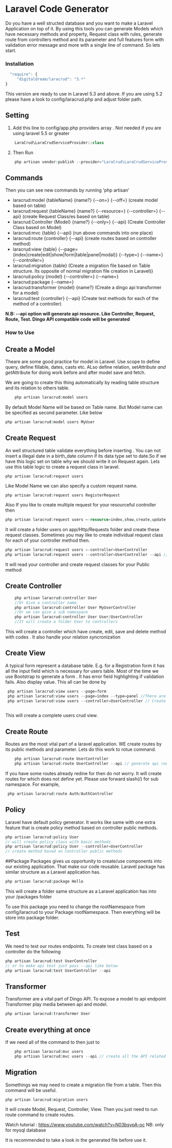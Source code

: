 # Laravel Code Generator

Do you have a well structed database and you want to make a Laravel Application on top of it.
By using this tools you can generate Models which have necessary methods and property, Request class with rules, generate route from controllers method and its parameter and full features form with validation error message and more with a single line of command. So lets start.

### Installation ###
```javascript
  "require": { 
     "digitaldream/laracrud": "3.*"
}
```


This version are ready to use in Laravel 5.3 and above. If you are using 5.2  please have a look to config/laracrud.php and adjust folder path.

## Setting

01. Add this line to config/app.php providers array . Not needed if you are using laravel 5.5 or greater
```php
    LaraCrud\LaraCrudServiceProvider::class
``` 
  
02. Then Run
```php
    php artisan vendor:publish --provider="LaraCrud\LaraCrudServiceProvider"
```
    
## Commands
Then you can see new commands by running 'php artisan'

*	laracrud:model {tableName} {name?} {--on=} {--off=} (create model based on table)
*	laracrud:request {tableName} {name?} {--resource=} {--controller=} {--api} (create Request Class/es based on table)
*	laracrud:Controller {Model} {name?} {--only=} {--api} (Create Controller Class based on Model)
*	laracrud:mvc {table} {--api} (run above commands into one place)
*	laracrud:route {controller} {--api} (create routes based on controller method)
*	laracrud:view {table} {--page=(index|create|edit|show|form|table|panel|modal)} {--type=} {--name=} {--controller=}
*	laracrud:migration {table} (Create a migration file based on Table structure. Its opposite of normal migration file creation in Laravel)}
*   laracrud:policy {model} {--controller=} {--name=}
*   laracrud:package {--name=}
*   laracrud:transformer {model} {name?} (Create a dingo api transformer for a model)
*   laracrud:test {controller} {--api} (Create test methods for each of the method of a controller)

**N.B: --api option will generate api resource. Like Controller, Request, Route, Test. Dingo API compatible code will be generated**


### How to Use



## Create a Model

Theare are some good practice for model in Laravel. Use scope to define query, define fillable, dates, casts etc.
ALso define relation, set*Attribute and get*Attribute for doing work before and after model save and fetch.

We are going to create this thing automatically by reading table structure and its relation to others table.
```php
    php artisan laracrud:model users
```
By default Model Name will be based on Table name. But Model name can be specified as second parameter. Like below
```php
php artisan laracrud:model users MyUser
```  
## Create Request

 An well structured table validate everything before inserting . You can not insert a illegal date in a birth_date column if its data type set to date.So if we have this logic set on table why we should write it on Request again. Lets use this table logic to create a request class in laravel.
 
    php artisan laracrud:request users

Like Model Name we can also specify a custom request name.
```php
php artisan laracrud:request users RegisterRequest
```  
Also If you like to create multiple request for your resourceful controller then 
```php
php artisan laracrud:request users –-resource=index,show,create,update,destroy
```

It will create a folder users on app/Http/Requests folder and create these request classes. 
Sometimes you may like to create individual request class for each of your controller method then. 
```php
php artisan laracrud:request users –-controller=UserController
php artisan laracrud:request users --controller=UserController --api //this will generated Request for API usages

```
It will read your controller and create request classes for your Public method 

## Create Controller
```php 
    php artisan laracrud:controller User
    //Or Give a controller name.
    php artisan laracrud:controller User MyUserController
    //Or we can give a sub namespace
    php artisan laracrud:controller User User/UserController
    //It will create a folder User to controllers
```
This will create a controller which have create, edit, save and delete method with codes .
It also handle your relation syncronization


## Create View 

A typical form represent a database table. 
E.g. for a Registration form it has all the input field which is necessary for users table. Most of the time we use 
Bootstrap to generate a form . It has error field highlighting if validation fails. Also display value. This all can be done by
```php  
 php artisan laracrud:view users --page=form
 php artisan laracrud:view users --page=index --type=panel //There are three type of layout for index page panel,table and tabpan
 php artisan laracrud:view users --controller=UserController // Create all the views which is not created yet for this controller
 
 ```

This will create a complete users crud view. 


## Create Route

Routes are the most vital part of a laravel application.
WE create routes by its public methods and parameter. 
Lets do this work to rotue command.
```php 
    php artisan laracrud:route UserController
    php artisan laracrud:route UserController --api // generate api routes for this conroller
```
If you have some routes already redine for <controllerName> then do not worry.
It will create routes for which does not define yet. 
Please use forward slash(/) for sub namespace. For example,
```php 
 php artisan laracrud:route Auth/AuthController
```

## Policy
Laravel have default policy generator. It works like same with one extra feature that is create policy method based on controller public methods. 
```php
php artisan laracrud:policy User 
// will create policy class with basic methods
php artisan laracrud:policy User --controller=UserController
// create method based on Controller public methods
```

##Package
Packages gives us opportunity to create/use components into our existing application. That make our code reusable. 
Laravel package has similar structure as a Laravel application has.
```php
php artisan laracrud:package Hello
```
This will create a folder same structure as a Laravel application has into your /packages folder

To use this package you need to change the rootNamespace from config/laracrud to your Package rootNamespace. Then everything will be store into package folder.

## Test
We need to test our routes endpoints. To create test class based on a controller do the following
```php
php artisan laracrud:test UserController
// or to make api test just pass --api like below
php artisan laracrud:test UserController --api
```

## Transformer
Transformer are a vital part of Dingo API. To expose a model to api endpoint Transformer play media between api and model.

```php
php artisan laracrud:transformer User
```

## Create everything at once

If we need all of the command to then just to
```php 
    php artisan laracrud:mvc users
    php artisan laracrud:mvc users --api // create all the API related resources
```


## Migration

Somethings we may need to create a migration file from a table. Then this command will be useful.
```php 
php artisan laracrud:migration users
```

It will create Model, Request, Controller, View.
Then you just need to run route command to create routes.

Watch tutorial :
https://www.youtube.com/watch?v=N03bsypA-oc
NB: only for mysql database

It is recommended to take a look in the generated file before use it.
